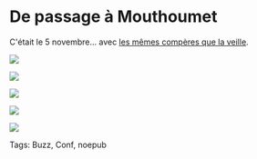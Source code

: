 # De passage à Mouthoumet

C'était le 5 novembre... avec [les mêmes compères que la veille](/2010/11/05/espezel/).

![](https://tcrouzet.com/images_tc/2010/11/mouthoumet5.jpg)

![](https://tcrouzet.com/images_tc/2010/11/mouthoumet4.jpg)

![](https://tcrouzet.com/images_tc/2010/11/mouthoumet1.jpg)

![](https://tcrouzet.com/images_tc/2010/11/mouthoumet2.jpg)

![](https://tcrouzet.com/images_tc/2010/11/mouthoumet3.jpg)



Tags: Buzz, Conf, noepub